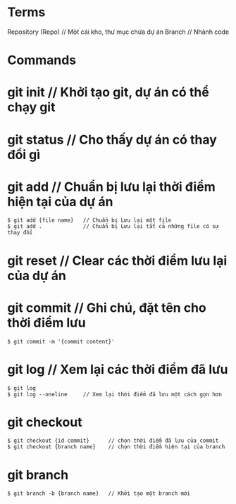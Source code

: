 # Terms
Repository (Repo)   // Một cái kho, thư mục chứa dự án
Branch              // Nhánh code

# Commands
# git init              // Khởi tạo git, dự án có thể chạy git
# git status            // Cho thấy dự án có thay đổi gì
# git add               // Chuẩn bị lưu lại thời điểm hiện tại của dự án
    $ git add {file name}   // Chuẩn bị Lưu lại một file
    $ git add .             // Chuẩn bị Lưu lại tất cả những file có sự thay đổi
# git reset             // Clear các thời điểm lưu lại của dự án
# git commit            // Ghi chú, đặt tên cho thời điểm lưu
    $ git commit -m '{commit content}'
# git log               // Xem lại các thời điểm đã lưu
    $ git log
    $ git log --oneline     // Xem lại thời điểm đã lưu một cách gọn hơn
# git checkout          
    $ git checkout {id commit}      // chọn thời điểm đã lưu của commit
    $ git checkout {branch name}    // chọn thời điểm hiện tại của branch  
# git branch
    $ git branch -b {branch name}   // Khởi tạo một branch mới
    